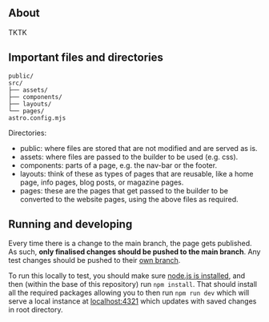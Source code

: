 ## About

TKTK


## Important files and directories

```text
public/
src/
├── assets/
├── components/
├── layouts/
└── pages/
astro.config.mjs
```

Directories:

- public: where files are stored that are not modified and are served as is.
- assets: where files are passed to the builder to be used (e.g. css).
- components: parts of a page, e.g. the nav-bar or the footer.
- layouts: think of these as types of pages that are reusable, like a home page, info pages, blog posts, or magazine pages.
- pages: these are the pages that get passed to the builder to be converted to the website pages, using the above files as required.

## Running and developing

Every time there is a change to the main branch, the page gets published. As such, **only finalised changes should be pushed to the main branch**. Any test changes should be pushed to their [own branch](https://docs.github.com/en/pull-requests/collaborating-with-pull-requests/proposing-changes-to-your-work-with-pull-requests/about-branches).

To run this locally to test, you should make sure [node.js is installed](https://nodejs.org/en/download), and then (within the base of this repository) run `npm install`. That should install all the required packages allowing you to then run `npm run dev` which will serve a local instance at [localhost:4321](http://localhost:4321) which updates with saved changes in root directory. 